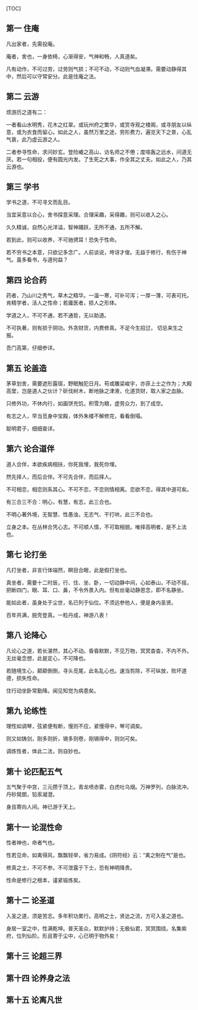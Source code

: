 
[TOC]


## 第一 住庵

凡出家者，先需投庵。

庵者，舍也，一身依椅，心渐得安，气神和畅，人真道矣。

凡有动作，不可过劳，过劳则气损；不可不动，不动则气血凝滞。需要动静得其中，然后可以守常安分。此是住庵之法。

## 第二 云游

烦游历之道有二：

一者看山水明秀，花木之红翠。或玩州府之繁华，或赏寺观之楼阁，或寻朋友以纵意，或为衣食而留心。如此之人，虽然万里之途，劳形费力，遍览天下之景，心乱气衰，此乃虚云游之人。

二者参寻性命，求问妙玄。登险巇之高山，访名师之不倦；度喧轰之远水，问道无厌。若一句相投，便有圆光内发。了生死之大事，作全其之丈夫。如此之人，乃其云游也。

## 第三 学书

学书之道，不可寻文而乱目。

当宜采意以合心，舍书探意采理。合理采趣，采得趣，则可以收入之心。

久久精诚，自然心光洋溢，智神踊跃，无所不通，五所不解。

若到此，则可以收养，不可驰骋耳！恐失于性命。

若不穷书之本意，只欲记多念广。人前谈说，垮讶才俊。无益于修行，有伤于神气。虽多看书，与道何益？

## 第四 论合药

药者，乃山川之秀气，草木之精华。一温一寒，可补可泻；一厚一薄，可表可托。肯精学者，活人之性命；若庸医者，损人之形体。

学道之人，不可不通，若不通哲，无以助道。

不可执著，则有损于阴功。外贪财货，内费修真。不足今生招愆， 切忌来生之报。

吾门高第，仔细参详。

## 第五 论盖造

茅草划舍，需要遮形露宿，野眠触犯日月。苟或雕梁峻宇，亦菲上士之作为；大殿高堂，岂是道人之伙计？斫伐树木，断地脉之津液，化道货财，取人家之血脉。

只修外功，不休内行，如画饼充饥，积雪为粮，虚劳众力，到了成空。

有志之人，早当觅身中宝殿，体外朱楼不解修完，看看倒塌。

聪明君子，细细查详。

## 第六 论合道伴

道人合伴，本欲疾病相扶，你死我埋，我死你埋。

然先择人，而后合伴。不可先合伴，而后择人。

不可相恋，相恋则系其心。不可不恋，不恋则情相离。恋欲不恋，得其中道可矣。

有三合三不合：明心，有慧，有志，此三合也。

不明心著外境，无智慧、性愚浊，无志气、干打哄，此三不合也。

立身之本。在丛林合凭心志。不可顺人情，不可取相貌。唯择高明者，是不上法也。

## 第七 论打坐

凡打坐者，非言行体端然，瞑目合眼，此是假打坐也。

真坐者，需要十二时辰，行、住、坐、卧，一切动静中间，心如泰山，不动不摇，把断四门，眼、耳、口、鼻，不令外景入内。但有丝毫动静思念，即不名静坐。

能如此者，虽身处于尘世，名已列于仙位。不须远参他人，便是身内圣贤。

百年共满，脱壳登真。一粒丹成，神游八表！

## 第八 论降心

凡论心之道，若长湛然，其心不动。昏昏默默，不见万物，冥冥杳杳，不内不外。无丝毫念想，此是定心，不可降也。

若随境生心，颠颠倒倒，寻头觅尾，此名乱心也。速当剪除，不可纵放，败坏道德，损失性命。

住行动坐卧常勤降。闻见知觉为病患矣。

## 第九 论练性

理性如调琴，弦紧便有断，慢则不应，紧慢得中，琴可调矣。

则又如铸剑，刚多则折，锡多则卷，刚锡得中，则剑可矣。

调炼性者，体此二法，则自妙也。

## 第十 论匹配五气

五气聚于中宫，三元攒于顶上。青龙喷赤雾，白虎吐乌烟。万神罗列，白脉流冲。丹砂晃朗，铅汞凝澄。

身且寄向人间。神已游于天上。

## 第十一 论混性命

性者神也，命者气也。

性若见命，如禽得风，飘飘轻举，省力易成。《阴符经》云：“禽之制在气”是也。

修真之士，不可不参。不可泄露于下士，恐有神明降贵。

性命是修行之根本，谨紧锻炼矣。

## 第十二 论圣道

入圣之道，须是苦志。多年积功累行。高明之士，贤达之流，方可入圣之道也。

身居一室之中，性满乾坤。普天圣众，默默护持；无极仙君，冥冥围绕。名集紫府，位列仙阶。形且寄于尘中，心已明于物外矣！

## 第十三 论超三界
## 第十四 论养身之法
## 第十五 论离凡世

